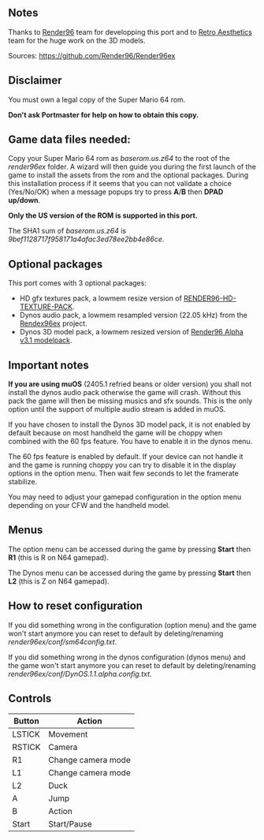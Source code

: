 ## Notes

Thanks to [Render96](https://linktr.ee/Render96) team for developping this port and to [Retro Aesthetics](https://retroaesthetics.net/) team for the huge work on the 3D models.

Sources: https://github.com/Render96/Render96ex

## Disclaimer

You must own a legal copy of the Super Mario 64 rom.

**Don't ask Portmaster for help on how to obtain this copy.**

## Game data files needed:

Copy your Super Mario 64 rom as *baserom.us.z64* to the root of the *render96ex* folder. A wizard will then guide you during the first launch of the game to install the assets from the rom and the optional packages. During this installation process if it seems that you can not validate a choice (Yes/No/OK) when a message popups try to press **A**/**B** then **DPAD up/down**.

**Only the US version of the ROM is supported in this port.**

The SHA1 sum of *baserom.us.z64* is *9bef1128717f958171a4afac3ed78ee2bb4e86ce*.

## Optional packages

This port comes with 3 optional packages:
* HD gfx textures pack, a lowmem resize version of [RENDER96-HD-TEXTURE-PACK](https://github.com/pokeheadroom/RENDER96-HD-TEXTURE-PACK/).
* Dynos audio pack, a lowmem resampled version (22.05 kHz) from the [Rendex96ex](https://github.com/Render96/Render96ex) project.
* Dynos 3D model pack, a lowmem resized version of [Render96 Alpha v3.1 modelpack](https://github.com/Render96/ModelPack). 

## Important notes

**If you are using muOS** (2405.1 refried beans or older version) you shall not install the dynos audio pack otherwise the game will crash. Without this pack the game will then be missing musics and sfx sounds. This is the only option until the support of multiple audio stream is added in muOS.

If you have chosen to install the Dynos 3D model pack, it is not enabled by default because on most handheld the game will be choppy when combined with the 60 fps feature. You have to enable it in the dynos menu.

The 60 fps feature is enabled by default. If your device can not handle it and the game is running choppy you can try to disable it in the display options in the option menu. Then wait few seconds to let the framerate stabilize.

You may need to adjust your gamepad configuration in the option menu depending on your CFW and the handheld model.

## Menus

The option menu can be accessed during the game by pressing **Start** then **R1** (this is R on N64 gamepad).

The Dynos menu can be accessed during the game by pressing **Start** then **L2** (this is Z on N64 gamepad).

## How to reset configuration

If you did something wrong in the configuration (option menu) and the game won't start anymore you can reset to default by deleting/renaming *render96ex/conf/sm64config.txt*.

If you did something wrong in the dynos configuration (dynos menu) and the game won't start anymore you can reset to default by deleting/renaming *render96ex/conf/DynOS.1.1.alpha.config.txt*.

## Controls

| Button | Action |
|--|--| 
|LSTICK|Movement|
|RSTICK|Camera|
|R1|Change camera mode|
|L1|Change camera mode|
|L2|Duck|
|A|Jump|
|B|Action|
|Start|Start/Pause|


